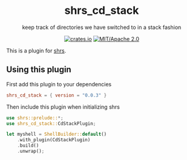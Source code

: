 
<div align="center">

# shrs_cd_stack

keep track of directories we have switched to in a stack fashion

[![crates.io](https://img.shields.io/crates/v/shrs_cd_stack.svg)](https://crates.io/crates/shrs_cd_stack)
[![MIT/Apache 2.0](https://img.shields.io/badge/license-MIT%2FApache-blue.svg)](#)

</div>

This is a plugin for [shrs](https://github.com/MrPicklePinosaur/shrs).

## Using this plugin

First add this plugin to your dependencies
```toml
shrs_cd_stack = { version = "0.0.3" }
```

Then include this plugin when initializing shrs
```rust
use shrs::prelude::*;
use shrs_cd_stack::CdStackPlugin;

let myshell = ShellBuilder::default()
    .with_plugin(CdStackPlugin)
    .build()
    .unwrap();

```
